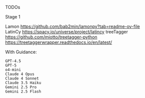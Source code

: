 TODOs

Stage 1

Lamon   https://github.com/bab2min/lamonpy?tab=readme-ov-file   
LatinCy https://spacy.io/universe/project/latincy
treeTagger  https://github.com/miotto/treetagger-python https://treetaggerwrapper.readthedocs.io/en/latest/


With Guidance:

    GPT-4.5
    GPT-5
    o4-mini
    Claude 4 Opus
    Claude 4 Sonnet
    Claude 3.5 Haiku
    Gemini 2.5 Pro
    Gemini 2.5 Flash

